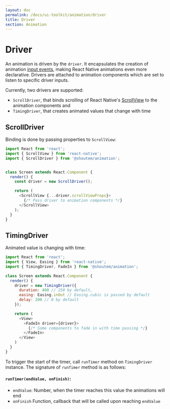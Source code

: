 ```yaml
---
layout: doc
permalink: /docs/ui-toolkit/animation/driver
title: Driver
section: Animation
---
```


# Driver

An animation is driven by the `driver`. It encapsulates the creation of animation [input events](https://facebook.github.io/react-native/docs/animations.html#input-events), making React Native animations even more declarative. Drivers are attached to animation components which are set to listen to specific driver inputs.

Currently, two drivers are supported:

- `ScrollDriver`, that binds scrolling of React Native's [ScrollView](https://facebook.github.io/react-native/docs/scrollview.html) to the animation components and
- `TimingDriver`, that creates animated values that change with time


## ScrollDriver

Binding is done by passing properties to `ScrollView`:

```javascript
import React from 'react';
import { ScrollView } from 'react-native';
import { ScrollDriver } from '@shoutem/animation';


class Screen extends React.Component {
  render() {
    const driver = new ScrollDriver();

    return (
      <ScrollView {...driver.scrollViewProps}>
        {/* Pass driver to animation components */}
      </ScrollView>
    );
  }
}
```

## TimingDriver

Animated value is changing with time:

```javascript
import React from 'react';
import { View, Easing } from 'react-native';
import { TimingDriver, FadeIn } from '@shoutem/animation';

class Screen extends React.Component {
  render() {
    driver = new TimingDriver({
      duration: 400 // 250 by default,
      easing: Easing.inOut // Easing.cubic is passed by default
      delay: 200 // 0 by default
    });

    return (
      <View>
        <FadeIn driver={driver}>
          {/* Some components to fade in with time passing */}
        </FadeIn>
      </View>
    )
  }
}
```

To trigger the start of the timer, call `runTimer` method on `TimingDriver` instance. The signature of `runTimer` method is as follows:

#### `runTimer(endValue, onFinish)`:

- `endValue`: Number, when the timer reaches this value the animations will end
- `onFinish` Function, callback that will be called upon reaching `endValue`
